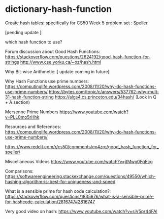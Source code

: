 # dictionary-hash-function

Create hash tables: specifically for CS50 Week 5 problem set : Speller.

[pending update ]

which hash function to use?

Forum discussion about Good Hash Functions:
https://stackoverflow.com/questions/2624192/good-hash-function-for-strings
http://www.cse.yorku.ca/~oz/hash.html

Why Bit-wise Arithmetic: [ update coming in future]

Why Hash Functions use prime numbers:
https://computinglife.wordpress.com/2008/11/20/why-do-hash-functions-use-prime-numbers/
https://bytes.com/topic/c/answers/537762-why-mult-31-hash-function-string
https://algs4.cs.princeton.edu/34hash/ (Look in Q + A section)

Mersenne Prime Numbers
https://www.youtube.com/watch?v=PLL0mo5rHhk

Resources and References:
https://computinglife.wordpress.com/2008/11/20/why-do-hash-functions-use-prime-numbers/

https://www.reddit.com/r/cs50/comments/eo4zro/good_hash_function_for_speller/

Miscellaneous Videos
https://www.youtube.com/watch?v=jtMwp0FqEcg

Comparisons:
https://softwareengineering.stackexchange.com/questions/49550/which-hashing-algorithm-is-best-for-uniqueness-and-speed

What is a sensible prime for hash code calculation?:
https://stackoverflow.com/questions/1835976/what-is-a-sensible-prime-for-hashcode-calculation/2816747#2816747

Very good video on hash:
https://www.youtube.com/watch?v=siV5pr44FAI
